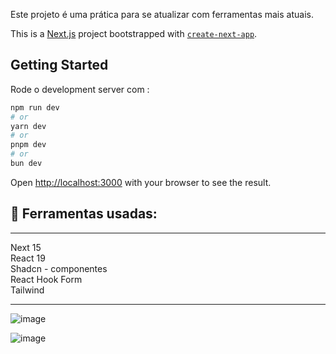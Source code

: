  
Este projeto é uma prática para se atualizar com ferramentas mais atuais.

This is a [Next.js](https://nextjs.org) project bootstrapped with [`create-next-app`](https://nextjs.org/docs/app/api-reference/cli/create-next-app).

## Getting Started

Rode o development server com :
```bash
npm run dev
# or
yarn dev
# or
pnpm dev
# or
bun dev
```

Open [http://localhost:3000](http://localhost:3000) with your browser to see the result.

## 🔨 Ferramentas usadas:

---

Next 15 <br> 
React 19 <br>
Shadcn - componentes <br>
React Hook Form <br>
Tailwind <br>

---

![image](https://github.com/user-attachments/assets/88324859-6b8d-4724-b400-6a9caaddea4e)

![image](https://github.com/user-attachments/assets/321c9e07-6a7b-4a59-af67-c479cf936a0e)<br><br>

